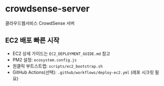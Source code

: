 # crowdsense-server
클라우드웹서비스 CrowdSense 서버

## EC2 배포 빠른 시작

- EC2 상세 가이드는 `EC2_DEPLOYMENT_GUIDE.md` 참고
- PM2 설정: `ecosystem.config.js`
- 원클릭 부트스트랩: `scripts/ec2_bootstrap.sh`
- GitHub Actions(선택): `.github/workflows/deploy-ec2.yml` (레포 시크릿 필요)
